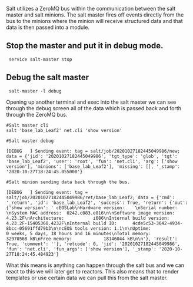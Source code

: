 Salt utilizes a ZeroMQ bus within the communication between the salt master and salt minions.  The salt master fires off events directly from the bus to the minions where the minion will receive structured data and that data is then passed into a module.  

## Stop the master and put it in debug mode.
```
 service salt-master stop
```

## Debug the salt master 
```
 salt-master -l debug
```

Opening up another terminal and exec into the salt master we can see through the debug screen all of the data which is passed back and forth through the ZeroMQ bus.

```
#Salt master cli 
salt 'base_lab_Leaf2' net.cli 'show version'

#Salt master debug 

[DEBUG   ] Sending event: tag = salt/job/20201027182445049986/new; data = {'jid': '20201027182445049986', 'tgt_type': 'glob', 'tgt': 'base_lab_Leaf2', 'user': 'root', 'fun': 'net.cli', 'arg': ['show version'], 'minions': ['base_lab_Leaf2'], 'missing': [], '_stamp': '2020-10-27T18:24:45.055000'}

#Salt minion sending data back through the bus.

[DEBUG   ] Sending event: tag = salt/job/20201027182445049986/ret/base_lab_Leaf2; data = {'cmd': '_return', 'id': 'base_lab_Leaf2', 'success': True, 'return': {'out': {'show version': ' cEOSLab\nHardware version:    \nSerial number:       \nSystem MAC address:  0242.c083.e816\n\nSoftware image version: 4.23.2F\nArchitecture:           i686\nInternal build version: 4.23.2F-15405360.4232F\nInternal build ID:      4cde5c53-3642-4934-8bcc-05691ffd79b3\n\ncEOS tools version: 1.1\n\nUptime:                 0 weeks, 5 days, 18 hours and 16 minutes\nTotal memory:           32970568 kB\nFree memory:            18146044 kB\n\n'}, 'result': True, 'comment': ''}, 'retcode': 0, 'jid': '20201027182445049986', 'fun': 'net.cli', 'fun_args': ['show version'], '_stamp': '2020-10-27T18:24:45.484923'}

```

What this means is anything can happen through the salt bus and we can react to this we will later get to reactors.  This also means that to render templates or use certain data we can pull this from the salt master.  